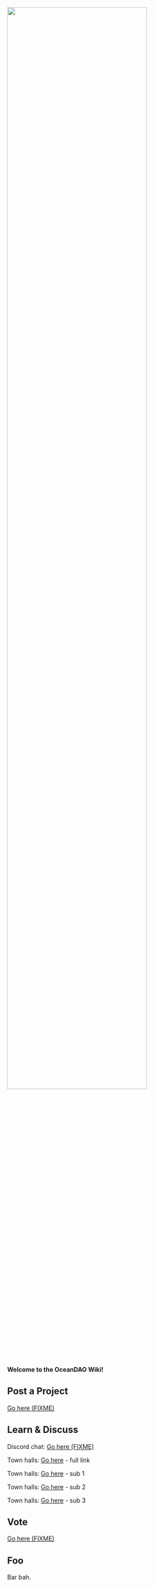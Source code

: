 <img src="https://github.com/oceanprotocol/oceandao/blob/main/oceandao-logo.png" width="80%">

**Welcome to the OceanDAO Wiki!**

## Post a Project 

[Go here (FIXME)]()

## Learn & Discuss

Discord chat: [Go here (FIXME)]()

Town halls: [Go here](https://github.com/oceanprotocol/oceandao/wiki/OceanDAO-Town-Halls) - full link

Town halls: [Go here](oceandao/wiki/OceanDAO-Town-Halls) - sub 1

Town halls: [Go here](wiki/OceanDAO-Town-Halls) - sub 2

Town halls: [Go here](OceanDAO-Town-Halls) - sub 3

## Vote

[Go here (FIXME)]()

## Foo 

Bar bah.


